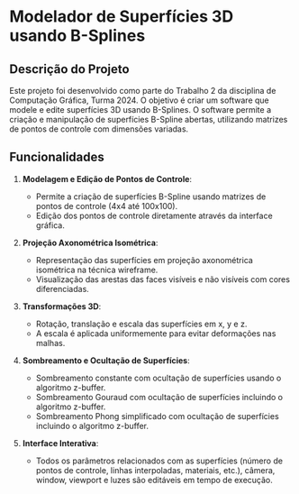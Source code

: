 # Modelador de Superfícies 3D usando B-Splines

## Descrição do Projeto

Este projeto foi desenvolvido como parte do Trabalho 2 da disciplina de Computação Gráfica, Turma 2024. O objetivo é criar um software que modele e edite superfícies 3D usando B-Splines. O software permite a criação e manipulação de superfícies B-Spline abertas, utilizando matrizes de pontos de controle com dimensões variadas.

## Funcionalidades

1. **Modelagem e Edição de Pontos de Controle**:
   - Permite a criação de superfícies B-Spline usando matrizes de pontos de controle (4x4 até 100x100).
   - Edição dos pontos de controle diretamente através da interface gráfica.

2. **Projeção Axonométrica Isométrica**:
   - Representação das superfícies em projeção axonométrica isométrica na técnica wireframe.
   - Visualização das arestas das faces visíveis e não visíveis com cores diferenciadas.

3. **Transformações 3D**:
   - Rotação, translação e escala das superfícies em x, y e z.
   - A escala é aplicada uniformemente para evitar deformações nas malhas.

4. **Sombreamento e Ocultação de Superfícies**:
   - Sombreamento constante com ocultação de superfícies usando o algoritmo z-buffer.
   - Sombreamento Gouraud com ocultação de superfícies incluindo o algoritmo z-buffer.
   - Sombreamento Phong simplificado com ocultação de superfícies incluindo o algoritmo z-buffer.

5. **Interface Interativa**:
   - Todos os parâmetros relacionados com as superfícies (número de pontos de controle, linhas interpoladas, materiais, etc.), câmera, window, viewport e luzes são editáveis em tempo de execução.

